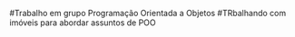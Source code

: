 #Trabalho em grupo Programação Orientada a Objetos 
#TRbalhando com imóveis para abordar assuntos de POO
